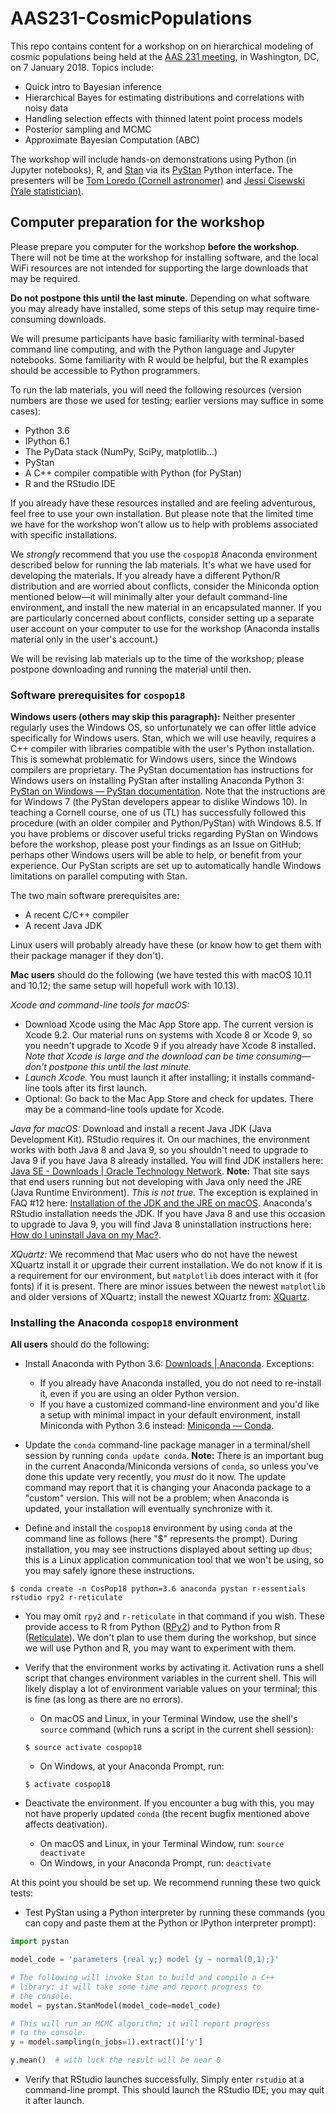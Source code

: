 # AAS231-CosmicPopulations

This repo contains content for a workshop on on hierarchical modeling of cosmic populations being held at the [AAS 231 meeting](https://aas.org/meetings/aas231), in Washington, DC, on 7 January 2018.  Topics include:

* Quick intro to Bayesian inference
* Hierarchical Bayes for estimating distributions and correlations with noisy data
* Handling selection effects with thinned latent point process models
* Posterior sampling and MCMC
* Approximate Bayesian Computation (ABC)

The workshop will include hands-on demonstrations using Python (in Jupyter notebooks), R, and [Stan](http://mc-stan.org/) via its [PyStan](http://mc-stan.org/users/interfaces/pystan.html) Python interface.  The presenters will be [Tom Loredo (Cornell astronomer)](http://www.astro.cornell.edu/staff/loredo/) and [Jessi Cisewski (Yale statistician)](http://statistics.yale.edu/people/jessi-cisewski).

## Computer preparation for the workshop

Please prepare you computer for the workshop **before the workshop**. There will not be time at the workshop for installing software, and the local WiFi resources are not intended for supporting the large downloads that may be required.

**Do not postpone this until the last minute.**  Depending on what software you may already have installed, some steps of this setup may require time-consuming downloads.

We will presume participants have basic familiarity with terminal-based command line computing, and with the Python language and Jupyter notebooks. Some familiarity with R would be helpful, but the R examples should be accessible to Python programmers.

To run the lab materials, you will need the following resources (version numbers are those we used for testing; earlier versions may suffice in some cases):

* Python 3.6
* IPython 6.1
* The PyData stack (NumPy, SciPy, matplotlib...)
* PyStan
* A C++ compiler compatible with Python (for PyStan)
* R and the RStudio IDE

If you already have these resources installed and are feeling adventurous, feel free to use your own installation. But please note that the limited time we have for the workshop won't allow us to help with problems associated with specific installations.

We *strongly* recommend that you use the `cospop18` Anaconda environment described below for running the lab materials. It's what we have used for developing the materials.  If you already have a different Python/R distribution and are worried about conflicts, consider the Miniconda option mentioned below—it will minimally alter your default command-line environment, and install the new material in an encapsulated manner.  If you are particularly concerned about conflicts, consider setting up a separate user account on your computer to use for the workshop (Anaconda installs material only in the user's account.)

We will be revising lab materials up to the time of the workshop; please postpone downloading and running the material until then.

### Software prerequisites for `cospop18`

**Windows users (others may skip this paragraph):** Neither presenter regularly uses the Windows OS, so unfortunately we can offer little advice specifically for Windows users.  Stan, which we will use heavily, requires a C++ compiler with libraries compatible with the user's Python installation. This is somewhat problematic for Windows users, since the Windows compilers are proprietary.  The PyStan documentation has instructions for Windows users on installing PyStan after installing Anaconda Python 3:  [PyStan on Windows — PyStan documentation](http://pystan.readthedocs.io/en/latest/windows.html).  Note that the instructions are for Windows 7 (the PyStan developers appear to dislike Windows 10).  In teaching a Cornell course, one of us (TL) has successfully followed this procedure (with an older compiler and Python/PyStan) with Windows 8.5.  If you have problems or discover useful tricks regarding PyStan on Windows before the workshop, please post your findings as an Issue on GitHub; perhaps other Windows users will be able to help, or benefit from your experience.  Our PyStan scripts are set up to automatically handle Windows limitations on parallel computing with Stan.

The two main software prerequisites are:

* A recent C/C++ compiler
* A recent Java JDK

Linux users will probably already have these (or know how to get them with their package manager if they don't).  

**Mac users** should do the following (we have tested this with macOS 10.11 and 10.12; the same setup will hopefull work with 10.13).

*Xcode and command-line tools for macOS:*

* Download Xcode using the Mac App Store app.  The current version is Xcode 9.2.  Our material runs on systems with Xcode 8 or Xcode 9, so you needn't upgrade to Xcode 9 if you already have Xcode 8 installed.  *Note that Xcode is large and the download can be time consuming—don't postpone this until the last minute.*
* *Launch Xcode.*  You must launch it after installing; it installs command-line tools after its first launch.
* Optional: Go back to the Mac App Store and check for updates. There may be a command-line tools update for Xcode.

*Java for macOS:*
Download and install a recent Java JDK (Java Development Kit). RStudio requires it.  On our machines, the environment works with both Java 8 and Java 9, so you shouldn't need to upgrade to Java 9 if you have Java 8 already installed.  You will find JDK installers here: [Java SE - Downloads | Oracle Technology Network](http://www.oracle.com/technetwork/java/javase/downloads/index.html).  **Note:** That site says that end users running but not developing with Java only need the JRE (Java Runtime Environment).  *This is not true.*  The exception is explained in FAQ #12 here: [Installation of the JDK and the JRE on macOS](https://docs.oracle.com/javase/9/install/installation-jdk-and-jre-macos.htm#JSJIG-GUID-2432241F-9517-4C0B-9CBB-489E6419C9C9). Anaconda's RStudio installation needs the JDK.  If you have Java 8 and use this occasion to upgrade to Java 9, you will find Java 8 uninstallation instructions here: [How do I uninstall Java on my Mac?](https://www.java.com/en/download/help/mac_uninstall_java.xml).

*XQuartz:* We recommend that Mac users who do not have the newest XQuartz install it or upgrade their current installation.  We do not know if it is a requirement for our environment, but `matplotlib` does interact with it (for fonts) if it is present. There are minor issues between the newest `matplotlib` and older versions of XQuartz; install the newest XQuartz from: [XQuartz](https://www.xquartz.org/).



### Installing the Anaconda `cospop18` environment

**All users** should do the following:

* Install Anaconda with Python 3.6: [Downloads | Anaconda](https://www.anaconda.com/download/#macos).  Exceptions:

    - If you already have Anaconda installed, you do not need to re-install it, even if you are using an older Python version.
    - If you have a customized command-line environment and you'd like a setup with minimal impact in your default environment, install Miniconda with Python 3.6 instead: [Miniconda — Conda](https://conda.io/miniconda.html).

* Update the `conda` command-line package manager in a terminal/shell session by running `conda update conda`.  **Note:** There is an important bug in the current Anaconda/Miniconda versions of `conda`, so unless you've done this update very recently, you *must* do it now.  The update command may report that it is changing your Anaconda package to a "custom" version.  This will not be a problem; when Anaconda is updated, your installation will eventually synchronize with it.

* Define and install the `cospop18` environment by using `conda` at the command line as follows (here "$" represents the prompt). During installation, you may see instructions displayed about setting up `dbus`; this is a Linux application communication tool that we won't be using, so you may safely ignore these instructions.

```
$ conda create -n CosPop18 python=3.6 anaconda pystan r-essentials rstudio rpy2 r-reticulate
```

* You may omit `rpy2` and `r-reticulate` in that command if you wish. These provide access to R from Python ([RPy2](https://rpy2.readthedocs.io/en/version_2.8.x/)) and to Python from R ([Reticulate](https://rstudio.github.io/reticulate/)).  We don't plan to use them during the workshop, but since we will use Python and R, you may want to experiment with them.

* Verify that the environment works by activating it.  Activation runs a shell script that changes environment variables in the current shell.  This will likely display a lot of environment variable values on your terminal; this is fine (as long as there are no errors).

    -  On macOS and Linux, in your Terminal Window, use the shell's `source` command (which runs a script in the current shell session):
  ```
  $ source activate cospop18
  ```
    - On Windows, at your Anaconda Prompt, run:
  ```
  $ activate cospop18
  ```

* Deactivate the environment.  If you encounter a bug with this, you may not have properly updated `conda` (the recent bugfix mentioned above affects deativation).

    - On macOS and Linux, in your Terminal Window, run:
  `source deactivate`
    - On Windows, in your Anaconda Prompt, run:
  `deactivate`

At this point you should be set up.  We recommend running these two quick tests:

* Test PyStan using a Python interpreter by running these commands (you can copy and paste them at the Python or IPython interpreter prompt):

```python
import pystan

model_code = 'parameters {real y;} model {y ~ normal(0,1);}'

# The following will invoke Stan to build and compile a C++
# library; it will take some time and report progress to
# the console.
model = pystan.StanModel(model_code=model_code)

# This will run an MCMC algorithm; it will report progress
# to the console.
y = model.sampling(n_jobs=1).extract()['y']

y.mean()  # with luck the result will be near 0
```

* Verify that RStudio launches successfully.  Simply enter `rstudio` at a command-line prompt. This should launch the RStudio IDE; you may quit it after launch.
